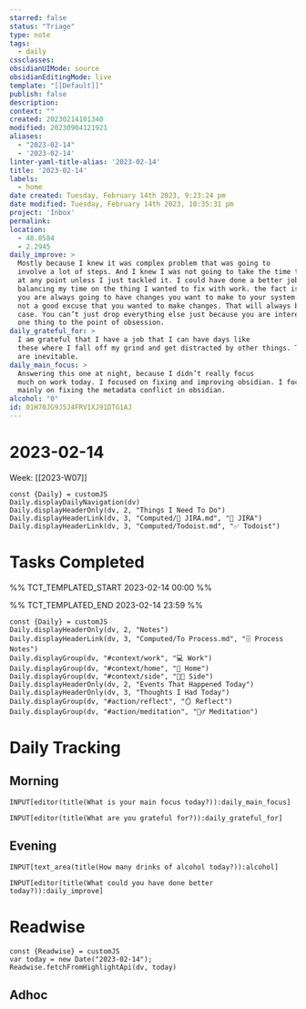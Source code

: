 ```yaml
---
starred: false
status: "Triage"
type: note
tags:
  - daily
cssclasses: 
obsidianUIMode: source
obsidianEditingMode: live
template: "[[Default]]"
publish: false
description: 
context: ""
created: 20230214101340
modified: 20230904121921
aliases:
  - "2023-02-14"
  - '2023-02-14'
linter-yaml-title-alias: '2023-02-14'
title: '2023-02-14'
labels:
  - home
date created: Tuesday, February 14th 2023, 9:23:24 pm
date modified: Tuesday, February 14th 2023, 10:35:31 pm
project: 'Inbox'
permalink: 
location:
  - 48.8584
  - 2.2945
daily_improve: >
  Mostly because I knew it was complex problem that was going to
  involve a lot of steps. And I knew I was not going to take the time to do it
  at any point unless I just tackled it. I could have done a better job at
  balancing my time on the thing I wanted to fix with work. the fact is, that
  you are always going to have changes you want to make to your system. So it is
  not a good excuse that you wanted to make changes. That will always be the
  case. You can’t just drop everything else just because you are interested in
  one thing to the point of obsession.
daily_grateful_for: >
  I am grateful that I have a job that I can have days like
  these where I fall off my grind and get distracted by other things. These days
  are inevitable.
daily_main_focus: >
  Answering this one at night, because I didn’t really focus
  much on work today. I focused on fixing and improving obsidian. I focused
  mainly on fixing the metadata conflict in obsidian.
alcohol: "0"
id: 01H70JG9J5J4FRV1XJ91DTG1AJ
---
```


# 2023-02-14

Week: [[2023-W07]]

```dataviewjs
const {Daily} = customJS
Daily.displayDailyNavigation(dv)
Daily.displayHeaderOnly(dv, 2, "Things I Need To Do")
Daily.displayHeaderLink(dv, 3, "Computed/🎫 JIRA.md", "🎫 JIRA")
Daily.displayHeaderLink(dv, 3, "Computed/Todoist.md", "✅ Todoist")
```

# Tasks Completed

%% TCT_TEMPLATED_START 2023-02-14 00:00 %%

%% TCT_TEMPLATED_END 2023-02-14 23:59 %%

```dataviewjs
const {Daily} = customJS
Daily.displayHeaderOnly(dv, 2, "Notes")
Daily.displayHeaderLink(dv, 3, "Computed/To Process.md", "🗄️ Process Notes")
Daily.displayGroup(dv, "#context/work", "💻 Work")
Daily.displayGroup(dv, "#context/home", "🏡 Home")
Daily.displayGroup(dv, "#context/side", "👨‍💻 Side")
Daily.displayHeaderOnly(dv, 2, "Events That Happened Today")
Daily.displayHeaderOnly(dv, 3, "Thoughts I Had Today")
Daily.displayGroup(dv, "#action/reflect", "🪞 Reflect")
Daily.displayGroup(dv, "#action/meditation", "🧘‍♂️ Meditation")
```
# Daily Tracking

## Morning
```meta-bind
INPUT[editor(title(What is your main focus today?)):daily_main_focus]
```

```meta-bind
INPUT[editor(title(What are you grateful for?)):daily_grateful_for]
```

## Evening

```meta-bind
INPUT[text_area(title(How many drinks of alcohol today?)):alcohol]
```

```meta-bind
INPUT[editor(title(What could you have done better today?)):daily_improve]
```

# Readwise

```dataviewjs
const {Readwise} = customJS
var today = new Date("2023-02-14");
Readwise.fetchFromHighlightApi(dv, today)
```

## Adhoc
